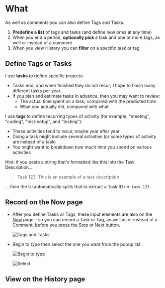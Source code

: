 # What

As well as comments you can also define Tags and Tasks.

1. **Predefine a list** of tags and tasks (and define new ones at any time)
2. When you end a period, **optionally pick** a task and one or more tags, as well or instead of a comment
3. When you view History you can **filter** on a specific task or tag

## Define Tags or Tasks

I use **tasks** to define specific projects:

- Tasks end, and when finished they do not recur; I hope to finish many different tasks per year.
- If you plan and estimate tasks in advance, then you may want to review:
  - The actual time spent on a task, compared with the predicted time
  - What you actually did, compared with what

I use **tags** to define recurring types of activity (for example, "meeting", "coding", "test-setup", and "testing"):

- These activities tend to recur, maybe year after year
- Doing a task might include several activities (or some types of activity are instead of a task)
- You might want to breakdown how much time you spend on various activities

Hint: if you paste a string that's formatted like this into the Task Description...

> Task 123: This is an example of a task description

... then the UI automatically splits that to extract a Task ID i.e. `task-123`.

## Record on the Now page

- After you  define Tasks or Tags,
  these input elements are also on the [Now](/help/now) page &ndash;
  so you can record a Task or Tag, as well as or instead of a Comment, before you press the Stop or Next button.

  ![Tags and Tasks](tags1)

- Begin to type then select the one you want from the popup list.

  ![Begin to type](tags2)

  ![Select](tags3)

## View on the History page

